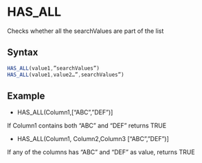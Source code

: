 # HAS\_ALL

Checks whether all the searchValues are part of the list

## Syntax

```javascript
HAS_ALL(value1,”searchValues”)
HAS_ALL(value1,value2…”,searchValues”)
```

## **Example**

* HAS\_ALL(Column1,\[“ABC”,”DEF”)]

&#x20;     If Column1 contains both “ABC” and “DEF” returns TRUE

* HAS\_ALL(Column1, Column2,Column3 \[“ABC”,”DEF”)]

&#x20;     If any of the columns has “ABC” and “DEF” as value, returns TRUE
